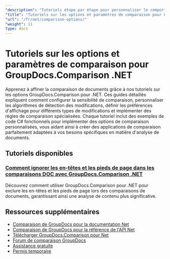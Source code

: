 ```yaml
---
"description": "Tutoriels étape par étape pour personnaliser le comportement de comparaison, la sensibilité et les options d'affichage avec GroupDocs.Comparison pour .NET."
"title": "Tutoriels sur les options et paramètres de comparaison pour GroupDocs.Comparison .NET"
"url": "/fr/net/comparison-options/"
"weight": 11
type: docs
---
```

# Tutoriels sur les options et paramètres de comparaison pour GroupDocs.Comparison .NET

Apprenez à affiner la comparaison de documents grâce à nos tutoriels sur les options GroupDocs.Comparison pour .NET. Ces guides détaillés expliquent comment configurer la sensibilité de comparaison, personnaliser les algorithmes de détection des modifications, définir les préférences d'affichage pour différents types de modifications et implémenter des règles de comparaison spécialisées. Chaque tutoriel inclut des exemples de code C# fonctionnels pour implémenter des options de comparaison personnalisées, vous aidant ainsi à créer des applications de comparaison parfaitement adaptées à vos besoins spécifiques en matière d'analyse de documents.

## Tutoriels disponibles

### [Comment ignorer les en-têtes et les pieds de page dans les comparaisons DOC avec GroupDocs.Comparison .NET](./groupdocs-comparison-net-ignore-headers-footers/)
Découvrez comment utiliser GroupDocs.Comparison pour .NET pour exclure les en-têtes et les pieds de page lors des comparaisons de documents, garantissant ainsi une analyse de contenu plus significative.

## Ressources supplémentaires

- [Comparaison de GroupDocs pour la documentation Net](https://docs.groupdocs.com/comparison/net/)
- [Comparaison de GroupDocs pour la référence de l'API Net](https://reference.groupdocs.com/comparison/net/)
- [Télécharger GroupDocs.Comparison pour Net](https://releases.groupdocs.com/comparison/net/)
- [Forum de comparaison GroupDocs](https://forum.groupdocs.com/c/comparison)
- [Assistance gratuite](https://forum.groupdocs.com/)
- [Permis temporaire](https://purchase.groupdocs.com/temporary-license/)